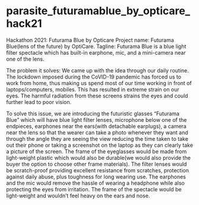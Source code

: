# parasite_futuramablue_by_opticare_hack21
Hackathon 2021: Futurama Blue by Opticare
Project name: 	Futurama Blue(lens of the future) by OptiCare.
Tagline: Futurama Blue is a blue light filter spectacle which has built-in earphone, mic, and a mini-camera near one of the lens. 

The problem it solves: 
We came up with the idea through our daily routine. The lockdown imposed during the CoVID-19 pandemic has forced us to work from home, thus making us spend most of our time working in front of laptops/computers, mobiles. This has resulted in extreme strain on our eyes. The harmful radiation from these screens strains the eyes and could further lead to poor vision. 

To solve this issue, we are introducing the futuristic glasses “Futurama Blue” which will have blue light filter lenses, microphone below one of the endpieces, earphones near the ears(with detachable earplugs), a camera near the lens so that the wearer can take a photo whenever they want and through the angle they are seeing the view reducing the time taken to take out their phone or taking a screenshot on the laptop as they can clearly take a picture of the screen. The frame of the eyeglasses would be made from light-weight plastic which would also be durable(we would also provide the buyer the option to choose other frame materials). The filter lenses would be scratch-proof providing excellent resistance from scratches, protection against daily abuse, plus toughness for long wearing use. The earphones and the mic would remove the hassle of wearing a headphone while also protecting the eyes from irritation. The frame of the spectacle would be light-weight and wouldn’t feel heavy on the ears and nose.  
